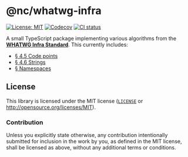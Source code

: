 # @nc/whatwg-infra

[![License: MIT](https://img.shields.io/badge/License-MIT-blue.svg?style=flat-square)](https://opensource.org/licenses/MIT)
[![Codecov](https://img.shields.io/codecov/c/github/nc-js/whatwg-infra?style=flat-square&logo=codecov&logoColor=%23fff)](https://codecov.io/gh/nc-js/whatwg-infra)
[![CI status](https://img.shields.io/github/actions/workflow/status/nc-js/whatwg-infra/.github%2Fworkflows%2Fdeno-ci.yml?style=flat-square)](https://github.com/nc-js/whatwg-infra/actions/workflows/deno-ci.yml)

A small TypeScript package implementing various algorithms from the [**WHATWG Infra Standard**](https://infra.spec.whatwg.org/). This currently includes:
 - [§ 4.5 Code points](https://infra.spec.whatwg.org/#code-points)
 - [§ 4.6 Strings](https://infra.spec.whatwg.org/#strings)
 - [§ Namespaces](https://infra.spec.whatwg.org/#namespaces)

## License

This library is licensed under the MIT license ([`LICENSE`](./LICENSE) or http://opensource.org/licenses/MIT).

### Contribution

Unless you explicitly state otherwise, any contribution intentionally submitted for inclusion in the work by you, as defined in the MIT license, shall be licensed as above, without any additional terms or conditions.
